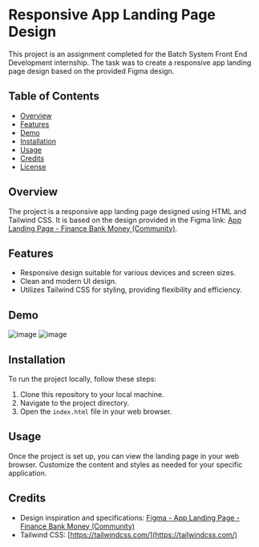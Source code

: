 
# Responsive App Landing Page Design

This project is an assignment completed for the Batch System Front End Development internship. The task was to create a responsive app landing page design based on the provided Figma design.

## Table of Contents

- [Overview](#overview)
- [Features](#features)
- [Demo](#demo)
- [Installation](#installation)
- [Usage](#usage)
- [Credits](#credits)
- [License](#license)

## Overview

The project is a responsive app landing page designed using HTML and Tailwind CSS. It is based on the design provided in the Figma link: [App Landing Page - Finance Bank Money (Community)](https://www.figma.com/design/dvc71PcUEYRKrtnZOapRtI/App-Landing-Page-Finance-Bank-Money-(Community)?m=dev&node-id=0-1&t=uyErxTIHgm8nS2dC-1).

## Features

- Responsive design suitable for various devices and screen sizes.
- Clean and modern UI design.
- Utilizes Tailwind CSS for styling, providing flexibility and efficiency.

## Demo

![image](https://github.com/subhadip-kundu/Internship-assignment/assets/124190254/28e9b102-e33f-410d-90e2-2aa966ef6ce5)
![image](https://github.com/subhadip-kundu/Internship-assignment/assets/124190254/bd0c3b57-e116-4466-be50-c1b377dd33cf)


## Installation

To run the project locally, follow these steps:

1. Clone this repository to your local machine.
2. Navigate to the project directory.
3. Open the `index.html` file in your web browser.

## Usage

Once the project is set up, you can view the landing page in your web browser. Customize the content and styles as needed for your specific application.

## Credits

- Design inspiration and specifications: [Figma - App Landing Page - Finance Bank Money (Community)](https://www.figma.com/design/dvc71PcUEYRKrtnZOapRtI/App-Landing-Page-Finance-Bank-Money-(Community)?m=dev&node-id=0-1&t=uyErxTIHgm8nS2dC-1)
- Tailwind CSS: [https://tailwindcss.com/](https://tailwindcss.com/)
